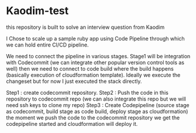 # Kaodim-test
this repository is built to solve an interview question from Kaodim

I Chose to scale up a sample ruby app using Code Pipeline through which we can hold entire CI/CD pipeline.

We need to connect the pipeline in various stages. Stage1 will be integration with Codecommit (we can integrate other popular version control tools as well)
then we need to connect to code build where the build happens (basically execution of cloudformation template).
Ideally we execute the changeset but for now I just executed the stack directly.


Step1 : create codecommit repository.
Step2 : Push the code in this repository to codecommit repo (we can also integrate this repo but we will need ssh keys to clone my repo)
Step3 : Create Codepipeline (source stage as codecommit, build stage as code build, deploy stage as cloudformation)
the moment we push the code to the codecommit repository we get the codepipeline started and cloudformation will deploy it.

